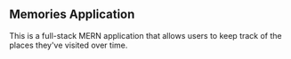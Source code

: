 ## Memories Application
This is a full-stack MERN application that allows users to keep track of the places they've visited over time. 